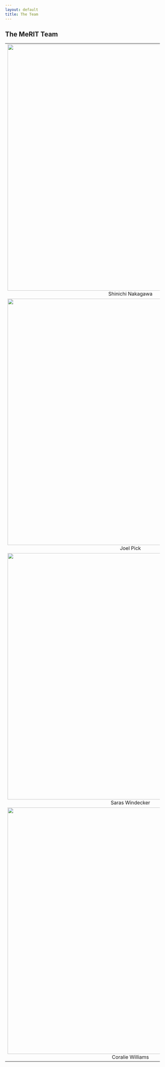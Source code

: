 ```yaml
---
layout: default
title: The Team
---
```


<h2>The MeRIT Team</h2>

| | | |
|:-------------------------:|:-------------------------:|:-------------------------:|
|<img width="800" src="https://github.com/EIvimeyCook/MeRIT/blob/gh-pages/Temp.png">  Shinichi Nakagawa | <img width="800" src="https://github.com/EIvimeyCook/MeRIT/blob/gh-pages/Temp.png">  Malgorzata Lagisz | <img width="800" src="https://github.com/EIvimeyCook/MeRIT/blob/gh-pages/Temp.png">  Ed Ivimey-Cook | 
<img width="800" src="https://github.com/EIvimeyCook/MeRIT/blob/gh-pages/Temp.png">  Joel Pick | <img width="800" src="https://github.com/EIvimeyCook/MeRIT/blob/gh-pages/Temp.png">  Matt Grainger | <img width="800" src="https://github.com/EIvimeyCook/MeRIT/blob/gh-pages/Temp.png">  April Martinig |
<img width="800" src="https://github.com/EIvimeyCook/MeRIT/blob/gh-pages/Temp.png">  Saras Windecker | <img width="800" src="https://github.com/EIvimeyCook/MeRIT/blob/gh-pages/Temp.png">  Matthieu Paquet | <img width="800" src="https://github.com/EIvimeyCook/MeRIT/blob/gh-pages/Temp.png">  Yefeng Yang |
<img width="800" src="https://github.com/EIvimeyCook/MeRIT/blob/gh-pages/Temp.png">  Coralie Williams |









